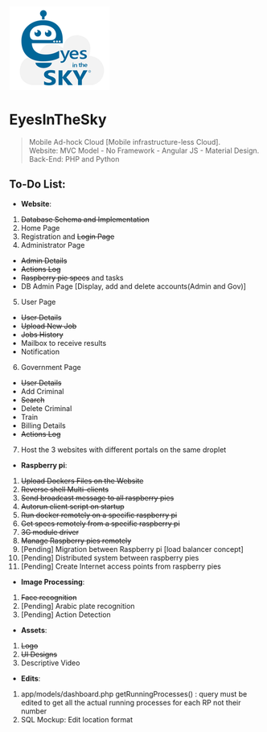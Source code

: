 ![alt text][logo]

[logo]: https://github.com/SherineSameh/EyesInTheSky/blob/Users/public/assets/img/icon.png "Logo"

# EyesInTheSky

> Mobile Ad-hock Cloud [Mobile infrastructure-less Cloud].  
> Website: MVC Model - No Framework - Angular JS - Material Design.  
> Back-End: PHP and Python

## To-Do List:

* **Website**:
1. ~~Database Schema and Implementation~~
2. Home Page
3. Registration and ~~Login Page~~
4. Administrator Page
  * ~~Admin Details~~
  * ~~Actions Log~~
  * ~~Raspberry pie specs~~ and tasks
  * DB Admin Page [Display, add and delete accounts(Admin and Gov)]
5. User Page
  * ~~User Details~~
  * ~~Upload New Job~~
  * ~~Jobs History~~
  * Mailbox to receive results
  * Notification
6. Government Page
  * ~~User Details~~
  * Add Criminal
  * ~~Search~~
  * Delete Criminal
  * Train  
  * Billing Details
  * ~~Actions Log~~
7. Host the 3 websites with different portals on the same droplet

* **Raspberry pi**:
1. ~~Upload Dockers Files on the Website~~
2. ~~Reverse shell Multi-clients~~
3. ~~Send broadcast message to all raspberry pies~~
4. ~~Autorun client script on startup~~
5. ~~Run docker remotely on a specific raspberry pi~~
6. ~~Get specs remotely from a specific raspberry pi~~
7. ~~3G module driver~~
8. ~~Manage Raspberry pies remotely~~
9. [Pending] Migration between Raspberry pi [load balancer concept]
10. [Pending] Distributed system between raspberry pies
11. [Pending] Create Internet access points from raspberry pies

* **Image Processing**:
1. ~~Face recognition~~
2. [Pending] Arabic plate recognition
3. [Pending] Action Detection

* **Assets**:
1. ~~Logo~~
2. ~~UI Designs~~
3. Descriptive Video

* **Edits**:
1. app/models/dashboard.php getRunningProcesses() :
query must be edited to get all the actual running processes for each RP not their number
2. SQL Mockup:
Edit location format
